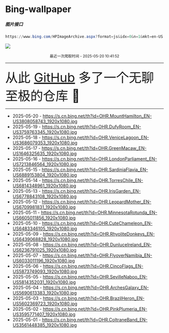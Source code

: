 # Bing-wallpaper

##### 图片接口

```powershell
https://www.bing.com/HPImageArchive.aspx?format=js&idx=0&n=1&mkt=en-US
```

 ![](https://s.cn.bing.net/th?id=OHR.MountHamilton_EN-US3808058743_1920x1080.jpg)

<p align='center' >
    <small>
        最近一次爬取时间 - 2025-05-20 10:41:52
    </small>
    <br>
    <hr>
    <font size=7>
        <small>
           从此 <a href='https://github.com/'>GitHub</a> 多了一个无聊至极的仓库  🍳
        </small>
    </font>
    <hr>
</p>


- 2025-05-20 - https://s.cn.bing.net/th?id=OHR.MountHamilton_EN-US3808058743_1920x1080.jpg 
- 2025-05-19 - https://s.cn.bing.net/th?id=OHR.DufyRoom_EN-US3759763345_1920x1080.jpg 
- 2025-05-18 - https://s.cn.bing.net/th?id=OHR.VeniceLagoon_EN-US3686079353_1920x1080.jpg 
- 2025-05-17 - https://s.cn.bing.net/th?id=OHR.GreenMacaw_EN-US1646325635_1920x1080.jpg 
- 2025-05-16 - https://s.cn.bing.net/th?id=OHR.LondonParliament_EN-US7213846564_1920x1080.jpg 
- 2025-05-15 - https://s.cn.bing.net/th?id=OHR.SardiniaFlavia_EN-US6889153804_1920x1080.jpg 
- 2025-05-14 - https://s.cn.bing.net/th?id=OHR.TorresChile_EN-US6814348961_1920x1080.jpg 
- 2025-05-13 - https://s.cn.bing.net/th?id=OHR.IrisGarden_EN-US6778843108_1920x1080.jpg 
- 2025-05-12 - https://s.cn.bing.net/th?id=OHR.LeopardMother_EN-US6709981831_1920x1080.jpg 
- 2025-05-11 - https://s.cn.bing.net/th?id=OHR.MinnesotaRotunda_EN-US6605011856_1920x1080.jpg 
- 2025-05-10 - https://s.cn.bing.net/th?id=OHR.CuteChameleon_EN-US6483346105_1920x1080.jpg 
- 2025-05-09 - https://s.cn.bing.net/th?id=OHR.RhyoliteDonkeys_EN-US6439068828_1920x1080.jpg 
- 2025-05-08 - https://s.cn.bing.net/th?id=OHR.DunluceIreland_EN-US6236791025_1920x1080.jpg 
- 2025-05-07 - https://s.cn.bing.net/th?id=OHR.FlyoverNamibia_EN-US6033011196_1920x1080.jpg 
- 2025-05-06 - https://s.cn.bing.net/th?id=OHR.CincoFlags_EN-US5873749093_1920x1080.jpg 
- 2025-05-05 - https://s.cn.bing.net/th?id=OHR.SevilleNaboo_EN-US5814352031_1920x1080.jpg 
- 2025-05-04 - https://s.cn.bing.net/th?id=OHR.ArchesGalaxy_EN-US5690613383_1920x1080.jpg 
- 2025-05-03 - https://s.cn.bing.net/th?id=OHR.BrazilHeron_EN-US5602369723_1920x1080.jpg 
- 2025-05-02 - https://s.cn.bing.net/th?id=OHR.PinkPlumeria_EN-US3595771407_1920x1080.jpg 
- 2025-05-01 - https://s.cn.bing.net/th?id=OHR.ColtraneBand_EN-US3561448385_1920x1080.jpg 
